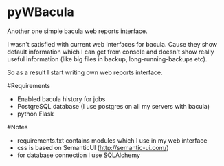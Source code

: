 # pyWBacula
Another one simple bacula web reports interface.

I wasn't satisfied with current web interfaces for bacula. Cause they show default information which I can get from console and doesn't show really useful information (like big files in backup, long-running-backups etc).

So as a result I start writing own web reports interface.

#Requirements
* Enabled bacula history for jobs
* PostgreSQL database (I use postgres on all my servers with bacula)
* python Flask

#Notes
* requirements.txt contains modules which I use in my web interface
* css is based on SemanticUI (http://semantic-ui.com/)
* for database connection I use SQLAlchemy
